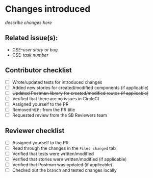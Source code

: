 # Changes introduced

_describe changes here_

## Related issue(s):

- CSE-_user story or bug_
- CSE-_task number_

## Contributor checklist

- [ ] Wrote/updated tests for introduced changes
- [ ] Added new stories for created/modified components (if applicable)
- [ ] ~~Updated Postman library for created/modified routes (if applicable)~~
- [ ] Verified that there are no issues in CircleCI
- [ ] Assigned yourself to the PR
- [ ] Removed `WIP:` from the PR title
- [ ] Requested review from the SB Reviewers team

## Reviewer checklist

- [ ] Assigned yourself to the PR
- [ ] Read through the changes in the `Files changed` tab
- [ ] Verified that tests were written/modified
- [ ] Verified that stories were written/modified (if applicable)
- [ ] ~~Verified that Postman was updated (if applicable)~~
- [ ] Checked out the branch and tested changes locally
